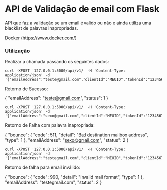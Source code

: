 # API de Validação de email com Flask

API que faz a validação se um email é valido ou não e ainda utiliza uma blacklist de palavras inapropriadas.

Docker (https://www.docker.com/)

### Utilização

Realizar a chamada passando os seguintes dados:

```
curl -XPOST '127.0.0.1:5000/api/v1/' -H 'Content-Type: application/json' -d '{"emailAddress":"teste@gmail.com","clientId":"MEUID","tokenId":"1234567890"}'
```

Retorno de Sucesso:

{
  "emailAddress": "teste@gmail.com",
  "status": 1
}

```
curl -XPOST '127.0.0.1:5000/api/v1/' -H 'Content-Type: application/json' -d '{"emailAddress":"sexo@gmail.com","clientId":"MEUID","tokenId":"1234567890"}'
```
Retorno de Falha com palavra inapropriada:

{
  "bounce": {
    "code": 511,
    "detail": "Bad destination mailbox address",
    "type": 1
  },
  "emailAddress": "sexo@gmail.com",
  "status": 2
}

```
curl -XPOST '127.0.0.1:5000/api/v1/' -H 'Content-Type: application/json' -d '{"emailAddress":"testegmail.com","clientId":"MEUID","tokenId":"1234567890"}'
```

Retorno de falha para email inválido:

{
  "bounce": {
    "code": 990,
    "detail": "Invalid mail format",
    "type": 1
  },
  "emailAddress": "testegmail.com",
  "status": 2
}

